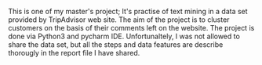 This is one of my master's project; It's practise of text mining in a data set provided by TripAdvisor web site.
The aim of the project is to cluster customers on the basis of their comments left on the website.
The project is done via Python3 and pycharm IDE.
Unfortunaltely, I was not allowed to share the data set, but all the steps and data features are describe thorougly in the report file I have shared.
